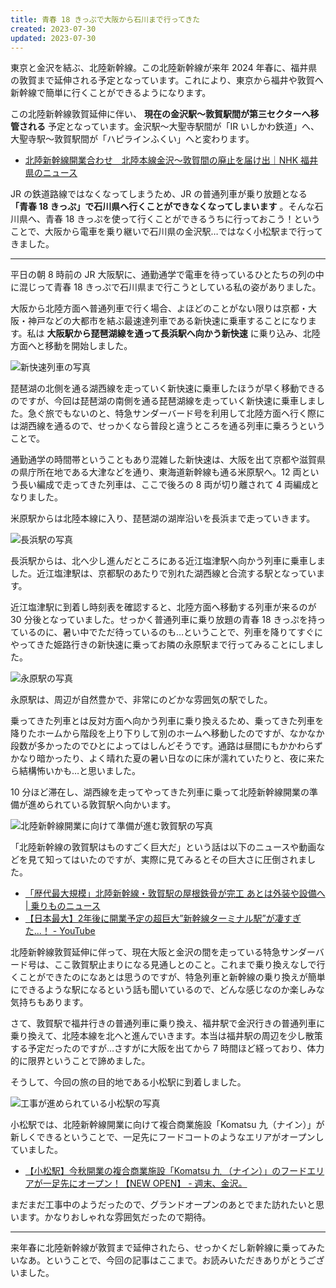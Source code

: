 ```yaml
---
title: 青春 18 きっぷで大阪から石川まで行ってきた
created: 2023-07-30
updated: 2023-07-30
---
```


東京と金沢を結ぶ、北陸新幹線。この北陸新幹線が来年 2024 年春に、福井県の敦賀まで延伸される予定となっています。これにより、東京から福井や敦賀へ新幹線で簡単に行くことができるようになります。

この北陸新幹線敦賀延伸に伴い、 **現在の金沢駅～敦賀駅間が第三セクターへ移管される** 予定となっています。金沢駅～大聖寺駅間が「IR いしかわ鉄道」へ、大聖寺駅～敦賀駅間が「ハピラインふくい」へと変わります。

- [北陸新幹線開業合わせ　北陸本線金沢〜敦賀間の廃止を届け出｜NHK 福井県のニュース](https://www3.nhk.or.jp/lnews/fukui/20230228/3050014073.html)

JR の鉄道路線ではなくなってしまうため、JR の普通列車が乗り放題となる **「青春 18 きっぷ」で石川県へ行くことができなくなってしまいます** 。そんな石川県へ、青春 18 きっぷを使って行くことができるうちに行っておこう！ということで、大阪から電車を乗り継いで石川県の金沢駅…ではなく小松駅まで行ってきました。

---

平日の朝 8 時前の JR 大阪駅に、通勤通学で電車を待っているひとたちの列の中に混じって青春 18 きっぷで石川県まで行こうとしている私の姿がありました。

大阪から北陸方面へ普通列車で行く場合、よほどのことがない限りは京都・大阪・神戸などの大都市を結ぶ最速達列車である新快速に乗車することになります。私は **大阪駅から琵琶湖線を通って長浜駅へ向かう新快速** に乗り込み、北陸方面へと移動を開始しました。

![新快速列車の写真](7d3c5c0b-1815-4d8f-8f0b-c43fe03a4500)

琵琶湖の北側を通る湖西線を走っていく新快速に乗車したほうが早く移動できるのですが、今回は琵琶湖の南側を通る琵琶湖線を走っていく新快速に乗車しました。急ぐ旅でもないのと、特急サンダーバード号を利用して北陸方面へ行く際には湖西線を通るので、せっかくなら普段と違うところを通る列車に乗ろうということで。

通勤通学の時間帯ということもあり混雑した新快速は、大阪を出て京都や滋賀県の県庁所在地である大津などを通り、東海道新幹線も通る米原駅へ。12 両という長い編成で走ってきた列車は、ここで後ろの 8 両が切り離されて 4 両編成となりました。

米原駅からは北陸本線に入り、琵琶湖の湖岸沿いを長浜まで走っていきます。

![長浜駅の写真](358fe0b7-2818-436a-f969-d6280c3bd500)

長浜駅からは、北へ少し進んだところにある近江塩津駅へ向かう列車に乗車しました。近江塩津駅は、京都駅のあたりで別れた湖西線と合流する駅となっています。

近江塩津駅に到着し時刻表を確認すると、北陸方面へ移動する列車が来るのが 30 分後となっていました。せっかく普通列車に乗り放題の青春 18 きっぷを持っているのに、暑い中でただ待っているのも…ということで、列車を降りてすぐにやってきた姫路行きの新快速に乗ってお隣の永原駅まで行ってみることにしました。

![永原駅の写真](2878650f-4f62-4ac1-a599-196c0f40a900)

永原駅は、周辺が自然豊かで、非常にのどかな雰囲気の駅でした。

乗ってきた列車とは反対方面へ向かう列車に乗り換えるため、乗ってきた列車を降りたホームから階段を上り下りして別のホームへ移動したのですが、なかなか段数が多かったのでひとによってはしんどそうです。通路は昼間にもかかわらずかなり暗かったり、よく晴れた夏の暑い日なのに床が濡れていたりと、夜に来たら結構怖いかも…と思いました。

10 分ほど滞在し、湖西線を走ってやってきた列車に乗って北陸新幹線開業の準備が進められている敦賀駅へ向かいます。

![北陸新幹線開業に向けて準備が進む敦賀駅の写真](9dba297c-5936-4ef1-26bb-12e1d97dab00)

「北陸新幹線の敦賀駅はものすごく巨大だ」という話は以下のニュースや動画などを見て知ってはいたのですが、実際に見てみるとその巨大さに圧倒されました。

- [「歴代最大規模」北陸新幹線・敦賀駅の屋根鉄骨が完工 あとは外装や設備へ | 乗りものニュース](https://trafficnews.jp/post/119755)
- [【日本最大】2年後に開業予定の超巨大”新幹線ターミナル駅”が凄すぎた...！ - YouTube](https://www.youtube.com/watch?v=GXwhS1jG6Dw)

北陸新幹線敦賀延伸に伴って、現在大阪と金沢の間を走っている特急サンダーバード号は、ここ敦賀駅止まりになる見通しとのこと。これまで乗り換えなしで行くことができたのになあとは思うのですが、特急列車と新幹線の乗り換えが簡単にできるような駅になるという話も聞いているので、どんな感じなのか楽しみな気持ちもあります。

さて、敦賀駅で福井行きの普通列車に乗り換え、福井駅で金沢行きの普通列車に乗り換えて、北陸本線を北へと進んでいきます。本当は福井駅の周辺を少し散策する予定だったのですが…さすがに大阪を出てから 7 時間ほど経っており、体力的に限界ということで諦めました。

そうして、今回の旅の目的地である小松駅に到着しました。

![工事が進められている小松駅の写真](c035e4e6-3849-46a4-cf8d-ea2af0270200)

小松駅では、北陸新幹線開業に向けて複合商業施設「Komatsu 九（ナイン）」が新しくできるということで、一足先にフードコートのようなエリアがオープンしていました。

- [【小松駅】今秋開業の複合商業施設「Komatsu 九 （ナイン）」のフードエリアが一足先にオープン！【NEW OPEN】 - 週末、金沢。](https://www.weekend-kanazawa.com/entry/komatsu-nine)

まだまだ工事中のようだったので、グランドオープンのあとでまた訪れたいと思います。かなりおしゃれな雰囲気だったので期待。

---

来年春に北陸新幹線が敦賀まで延伸されたら、せっかくだし新幹線に乗ってみたいなあ。ということで、今回の記事はここまで。お読みいただきありがとうございました。
